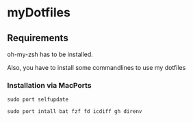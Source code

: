 # myDotfiles
## Requirements
oh-my-zsh has to be installed.


Also, you have to install some commandlines to use my dotfiles
### Installation via MacPorts
`
sudo port selfupdate
`

`
sudo port intall bat fzf fd icdiff gh direnv
`
